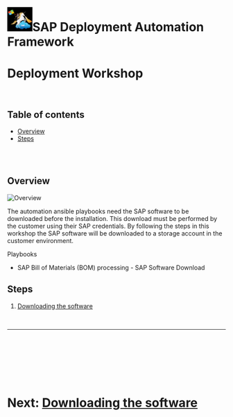 # ![SAP Deployment Automation Framework](../../../assets/images/UnicornSAPBlack64x64.png)**SAP Deployment Automation Framework** #

# Deployment Workshop <!-- omit in toc -->

<br/>

## Table of contents <!-- omit in toc -->

- [Overview](#overview)
- [Steps](#steps)

<br/><br/>

## Overview
![Overview]()

The automation ansible playbooks need the SAP software to be downloaded before the installation. This download must be performed by the customer using their SAP credentials. By following the steps in this workshop the SAP software will be downloaded to a storage account in the customer environment.

Playbooks
- SAP Bill of Materials (BOM) processing - SAP Software Download

## Steps
1. [Downloading the software](01-ansible-download.md)

<br/>

---

<br/>

<br/><br/><br/><br/>


# Next: [Downloading the software](01-ansible-download.md) <!-- omit in toc -->
